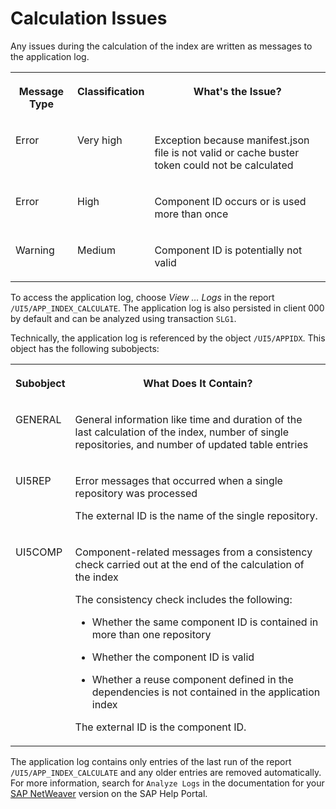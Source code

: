 <!-- loiod2babc9f76fd432eaade6c348c19f1e9 -->

# Calculation Issues

Any issues during the calculation of the index are written as messages to the application log.


<table>
<tr>
<th valign="top">

Message Type

</th>
<th valign="top">

Classification

</th>
<th valign="top">

What's the Issue?

</th>
</tr>
<tr>
<td valign="top">

Error

</td>
<td valign="top">

Very high

</td>
<td valign="top">

Exception because manifest.json file is not valid or cache buster token could not be calculated

</td>
</tr>
<tr>
<td valign="top">

Error

</td>
<td valign="top">

High

</td>
<td valign="top">

Component ID occurs or is used more than once

</td>
</tr>
<tr>
<td valign="top">

Warning

</td>
<td valign="top">

Medium

</td>
<td valign="top">

Component ID is potentially not valid

</td>
</tr>
</table>

To access the application log, choose *View … Logs* in the report `/UI5/APP_INDEX_CALCULATE`. The application log is also persisted in client 000 by default and can be analyzed using transaction `SLG1`.

Technically, the application log is referenced by the object `/UI5/APPIDX`. This object has the following subobjects:


<table>
<tr>
<th valign="top">

Subobject

</th>
<th valign="top">

What Does It Contain?

</th>
</tr>
<tr>
<td valign="top">

GENERAL

</td>
<td valign="top">

General information like time and duration of the last calculation of the index, number of single repositories, and number of updated table entries

</td>
</tr>
<tr>
<td valign="top">

UI5REP

</td>
<td valign="top">

Error messages that occurred when a single repository was processed

The external ID is the name of the single repository.

</td>
</tr>
<tr>
<td valign="top">

UI5COMP

</td>
<td valign="top">

Component-related messages from a consistency check carried out at the end of the calculation of the index

The consistency check includes the following:

-   Whether the same component ID is contained in more than one repository

-   Whether the component ID is valid

-   Whether a reuse component defined in the dependencies is not contained in the application index


The external ID is the component ID.

</td>
</tr>
</table>

The application log contains only entries of the last run of the report `/UI5/APP_INDEX_CALCULATE` and any older entries are removed automatically. For more information, search for `Analyze Logs` in the documentation for your [SAP NetWeaver](https://help.sap.com/viewer/p/SAP_NETWEAVER) version on the SAP Help Portal.

